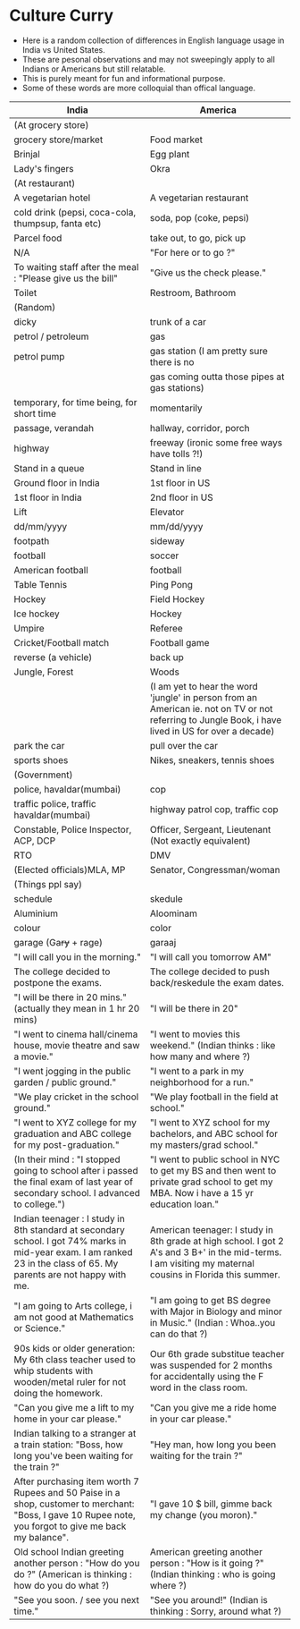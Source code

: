# Culture Curry

- Here is a random collection of differences in English language usage in India vs United States. 
- These are pesonal observations and may not sweepingly apply to all Indians or Americans but still relatable.
- This is purely meant for fun and informational purpose.
- Some of these words are more colloquial than offical language.

| India | America |
| --- | --- |
| (At grocery store)|  
| grocery store/market | Food market |
| Brinjal | Egg plant |
| Lady's fingers | Okra |
| (At restaurant) | 
| A vegetarian hotel | A vegetarian restaurant |
| cold drink (pepsi, coca-cola, thumpsup, fanta etc) | soda, pop (coke, pepsi) |
| Parcel food | take out, to go, pick up |
| N/A | "For here or to go ?" |
| To waiting staff after the meal : "Please give us the bill" | "Give us the check please." |
| Toilet | Restroom, Bathroom | 
| (Random) |
| dicky | trunk of a car |
| petrol / petroleum | gas |
| petrol pump | gas station (I am pretty sure there is no 
| | gas coming outta those pipes at gas stations) |
| temporary, for time being, for short time | momentarily |
| passage, verandah  | hallway, corridor, porch |
| highway | freeway (ironic some free ways have tolls ?!)|
| Stand in a queue | Stand in line |
| Ground floor in India | 1st floor in US |
| 1st floor in India | 2nd floor in US |
| Lift | Elevator |
| dd/mm/yyyy | mm/dd/yyyy |
| footpath | sideway |
| football | soccer |
| American football | football |
| Table Tennis | Ping Pong |
| Hockey | Field Hockey |
| Ice hockey | Hockey |
| Umpire | Referee |
| Cricket/Football match | Football game |
| reverse (a vehicle) | back up |
| Jungle, Forest | Woods |
| | (I am yet to hear the word 'jungle' in person from an American ie. not on TV or not referring to Jungle Book, i have lived in US for over a decade)|
| park the car | pull over the car |
| sports shoes | Nikes, sneakers, tennis shoes |
| (Government) | 
| police, havaldar(mumbai) | cop |
| traffic police, traffic havaldar(mumbai) | highway patrol cop, traffic cop |
| Constable, Police Inspector, ACP, DCP | Officer, Sergeant, Lieutenant (Not exactly equivalent) |
| RTO | DMV |
| (Elected officials)MLA, MP | Senator, Congressman/woman |
| (Things ppl say) | |
| schedule | skedule |
| Aluminium | Aloominam |
| colour | color |
| garage (Ga~~ry~~ + rage) | garaaj |
| "I will call you in the morning." | "I will call you tomorrow AM" |
| The college decided to postpone the exams. | The college decided to push back/reskedule the exam dates. |
| "I will be there in 20 mins." (actually they mean in 1 hr 20 mins) | "I will be there in 20" |
| "I went to cinema hall/cinema house, movie theatre and saw a movie." | "I went to movies this weekend." (Indian thinks : like how many and where ?) |
| "I went jogging in the public garden / public ground." | "I went to a park in my neighborhood for a run." |
| "We play cricket in the school ground." | "We play football in the field at school." |
| "I went to XYZ college for my graduation and ABC college for my post-graduation." | "I went to XYZ school for my bachelors, and ABC school for my masters/grad school." |
| (In their mind : "I stopped going to school after i passed the final exam of last year of secondary school. I advanced to college.") | "I went to public school in NYC to get my BS and then went to private grad school to get my MBA. Now i have a 15 yr education loan." |
| Indian teenager : I study in 8th standard at secondary school. I got 74% marks in mid-year exam. I am ranked 23 in the class of 65. My parents are not happy with me. | American teenager: I study in 8th grade at high school. I got 2 A's and 3 B+' in the mid-terms. I am visiting my maternal cousins in Florida this summer. |
| "I am going to Arts college, i am not good at Mathematics or Science." | "I am going to get BS degree with Major in Biology and minor in Music." (Indian : Whoa..you can do that ?)|
| 90s kids or older generation: My 6th class teacher used to whip students with wooden/metal ruler for not doing the homework. | Our 6th grade substitue teacher was suspended for 2 months for accidentally using the F word in the class room. |
| "Can you give me a lift to my home in your car please." | "Can you give me a ride home in your car please." |
| Indian talking to a stranger at a train station: "Boss, how long you've been waiting for the train ?" | "Hey man, how long you been waiting for the train ?" |
| After purchasing item worth 7 Rupees and 50 Paise in a shop, customer to merchant: "Boss, I gave 10 Rupee note, you forgot to give me back my balance". | "I gave 10 $ bill, gimme back my change (you moron)." |
| Old school Indian greeting another person : "How do you do ?" (American is thinking : how do you do what ?) | American greeting another person : "How is it going ?" (Indian thinking : who is going where ?) |
| "See you soon. / see you next time." | "See you around!" (Indian is thinking : Sorry, around what ?) |
